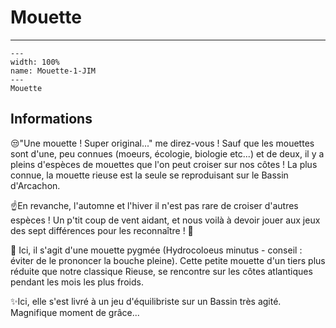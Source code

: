 # Mouette

<p class="emphase"></p>

***

```{figure} Docs/Mouette-1-JIM.jpg
---
width: 100%
name: Mouette-1-JIM
---
Mouette
```


## Informations

😒"Une mouette ! Super original..." me direz-vous !
Sauf que les mouettes sont d'une, peu connues (moeurs, écologie, biologie etc...) et de deux, il y a pleins d'espèces de mouettes que l'on peut croiser sur nos côtes !
La plus connue, la mouette rieuse est la seule se reproduisant sur le Bassin d'Arcachon.

☝️En revanche, l'automne et l'hiver il n'est pas rare de croiser d'autres espèces ! Un p'tit coup de vent aidant, et nous voilà à devoir jouer aux jeux des sept différences pour les reconnaître ! 🧐

🔹 Ici, il s'agit d'une mouette pygmée (Hydrocoloeus minutus - conseil : éviter de le prononcer la bouche pleine).
Cette petite mouette d'un tiers plus réduite que notre classique Rieuse, se rencontre sur les côtes atlantiques pendant les mois les plus froids.

✨Ici, elle s'est livré à un jeu d'équilibriste sur un Bassin très agité. Magnifique moment de grâce...